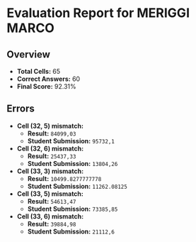 # Evaluation Report for MERIGGI MARCO

## Overview

- **Total Cells:** 65
- **Correct Answers:** 60
- **Final Score:** 92.31%

## Errors

- **Cell (32, 5) mismatch:**
  - **Result:** `84099,03`
  - **Student Submission:** `95732,1`
- **Cell (32, 6) mismatch:**
  - **Result:** `25437,33`
  - **Student Submission:** `13804,26`
- **Cell (33, 3) mismatch:**
  - **Result:** `10499.8277777778`
  - **Student Submission:** `11262.08125`
- **Cell (33, 5) mismatch:**
  - **Result:** `54613,47`
  - **Student Submission:** `73385,85`
- **Cell (33, 6) mismatch:**
  - **Result:** `39884,98`
  - **Student Submission:** `21112,6`